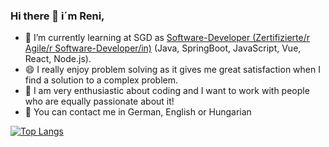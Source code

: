 ### Hi there 👋  i´m Reni,

- 🔭 I’m currently learning at SGD as [Software-Developer (Zertifizierte/r Agile/r Software-Developer/in)](https://www.sgd.de/kursseite/agiler-software-developer.html?referrer=S_MAS_SK_000001&gclid=CjwKCAiAxvGfBhB-EiwAMPakqmCOUISyxYvQv70TRG9I85lqvqk25CQMjfF7TaGu1T6HKRSxMZe0ZRoCQrIQAvD_BwE) (Java, SpringBoot, JavaScript, Vue, React, Node.js). 
- 😄 I really enjoy problem solving as it gives me great satisfaction when I find a solution to a complex problem.
- 👯 I am very enthusiastic about coding and I want to work with
people who are equally passionate about it!
- 💬 You can contact me in German, English or Hungarian

[![Top Langs](https://github-readme-stats.vercel.app/api/top-langs/?username=ReniIrinyi&langs_count=8&theme=radical)](https://github.com/anuraghazra/github-readme-stats)
